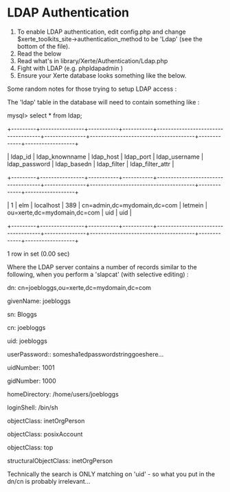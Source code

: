 # LDAP Authentication

1. To enable LDAP authentication, edit config.php and change $xerte_toolkits_site->authentication_method to be 'Ldap' (see the bottom of the file).
2. Read the below 
3. Read what's in library/Xerte/Authentication/Ldap.php
4. Fight with LDAP (e.g. phpldapadmin )
5. Ensure your Xerte database looks something like the below.


Some random notes for those trying to setup LDAP access :

The 'ldap' table in the database will need to contain something like :

mysql> select * from ldap;

+---------+----------------+-----------+-----------+------------------------------------+---------------+--------------------------------------+-------------+------------------+

| ldap_id | ldap_knownname | ldap_host | ldap_port | ldap_username                      | ldap_password | ldap_basedn                          | ldap_filter | ldap_filter_attr |

+---------+----------------+-----------+-----------+------------------------------------+---------------+--------------------------------------+-------------+------------------+

|       1 | elm            | localhost | 389       | cn=admin,dc=mydomain,dc=com        | letmein       | ou=xerte,dc=mydomain,dc=com          | uid         | uid              |

+---------+----------------+-----------+-----------+------------------------------------+---------------+--------------------------------------+-------------+------------------+

1 row in set (0.00 sec)


Where the LDAP server contains a number of records similar to the following, when you perform a 'slapcat' (with selective editing) :

dn: cn=joebloggs,ou=xerte,dc=mydomain,dc=com

givenName: joebloggs

sn: Bloggs

cn: joebloggs

uid: joebloggs

userPassword:: somesha1edpasswordstringgoeshere...

uidNumber: 1001

gidNumber: 1000

homeDirectory: /home/users/joebloggs

loginShell: /bin/sh

objectClass: inetOrgPerson

objectClass: posixAccount

objectClass: top

structuralObjectClass: inetOrgPerson


Technically the search is ONLY matching on 'uid' - so what you put in the dn/cn is probably irrelevant... 
